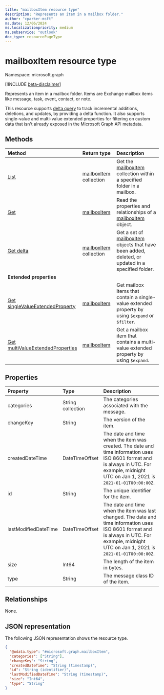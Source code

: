 ```yaml
---
title: "mailboxItem resource type"
description: "Represents an item in a mailbox folder."
author: "cparker-msft"
ms.date: 12/06/2024
ms.localizationpriority: medium
ms.subservice: "outlook"
doc_type: resourcePageType
---
```


# mailboxItem resource type

Namespace: microsoft.graph

[!INCLUDE [beta-disclaimer](../../includes/beta-disclaimer.md)]

Represents an item in a mailbox folder. Items are Exchange mailbox items like message, task, event, contact, or note.

This resource supports [delta query](/graph/delta-query-overview) to track incremental additions, deletions, and updates, by providing a delta function. It also supports single-value and multi-value extended properties for filtering on custom data that isn't already exposed in the Microsoft Graph API metadata.

## Methods
|Method|Return type|Description|
|:---|:---|:---|
|[List](../api/mailboxfolder-list-items.md)|[mailboxItem](../resources/mailboxitem.md) collection|Get the [mailboxItem](../resources/mailboxitem.md) collection within a specified folder in a mailbox.|
|[Get](../api/mailboxitem-get.md)|[mailboxItem](../resources/mailboxitem.md)|Read the properties and relationships of a [mailboxItem](../resources/mailboxitem.md) object.|
|[Get delta](../api/mailboxitem-delta.md)|[mailboxItem](../resources/mailboxitem.md) collection|Get a set of [mailboxItem](../resources/mailboxitem.md) objects that have been added, deleted, or updated in a specified folder.|
|**Extended properties**| | |
|[Get singleValueExtendedProperty](../api/singlevaluelegacyextendedproperty-get.md)|[mailboxItem](../resources/mailboxitem.md)|Get mailbox items that contain a single-value extended property by using `$expand` or `$filter`.|
|[Get multiValueExtendedProperties](../api/multivaluelegacyextendedproperty-get.md)|[mailboxItem](../resources/mailboxitem.md)|Get a mailbox item that contains a multi-value extended property by using `$expand`.|

## Properties
|Property|Type|Description|
|:---|:---|:---|
|categories|String collection|The categories associated with the message.|
|changeKey|String|The version of the item.|
|createdDateTime|DateTimeOffset|The date and time when the item was created. The date and time information uses ISO 8601 format and is always in UTC. For example, midnight UTC on Jan 1, 2021 is `2021-01-01T00:00:00Z`.|
|id|String|The unique identifier for the item.|
|lastModifiedDateTime|DateTimeOffset|The date and time when the item was last changed. The date and time information uses ISO 8601 format and is always in UTC. For example, midnight UTC on Jan 1, 2021 is `2021-01-01T00:00:00Z`.|
|size|Int64|The length of the item in bytes.|
|type|String|The message class ID of the item.|

## Relationships
None.

## JSON representation
The following JSON representation shows the resource type.
<!-- {
  "blockType": "resource",
  "keyProperty": "id",
  "@odata.type": "microsoft.graph.mailboxItem",
  "baseType": "microsoft.graph.outlookItem",
  "openType": false
}
-->
``` json
{
  "@odata.type": "#microsoft.graph.mailboxItem",
  "categories": ["String"],
  "changeKey": "String",
  "createdDateTime": "String (timestamp)",
  "id": "String (identifier)",
  "lastModifiedDateTime": "String (timestamp)",
  "size": "Int64",
  "type": "String"
}
```
